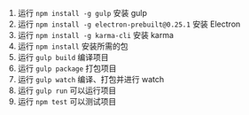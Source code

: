 1. 运行 `npm install -g gulp` 安装 gulp
2. 运行 `npm install -g electron-prebuilt@0.25.1` 安装 Electron
3. 运行 `npm install -g karma-cli` 安装 karma
4. 运行 `npm install` 安装所需的包
5. 运行 `gulp build` 编译项目
6. 运行 `gulp package` 打包项目
7. 运行 `gulp watch` 编译、打包并进行 watch
8. 运行 `gulp run` 可以运行项目
9. 运行 `npm test` 可以测试项目
